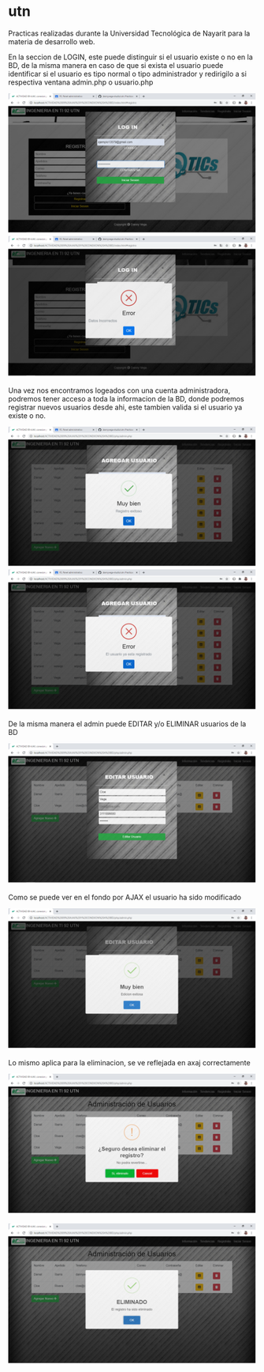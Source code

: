 # utn
Practicas realizadas durante la Universidad Tecnológica de Nayarit para la materia de desarrollo web.

En la seccion de LOGIN, este puede distinguir si el usuario existe o no en la BD, de la misma manera en caso de que si exista el usuario puede identificar si el usuario es tipo normal o tipo administrador y redirigilo a si respectiva ventana admin.php o usuario.php

![](screenshot/login.png)
![](screenshot/login-no-existe-el-usuario.png)

Una vez nos encontramos logeados con una cuenta administradora, podremos tener acceso a toda la informacion de la BD, donde podremos registrar nuevos usuarios desde ahi, este tambien valida si el usuario ya existe o no.

![](screenshot/admin-agregar-ok.png)
![](screenshot/admin-agregar-ya-existe.png)

De la misma manera el admin puede EDITAR y/o ELIMINAR usuarios de la BD

![](screenshot/admin-editar.png)

Como se puede ver en el fondo por AJAX el usuario ha sido modificado

![](screenshot/admin-editar-2.png)

Lo mismo aplica para la eliminacion, se ve reflejada en axaj correctamente

![](screenshot/admin-eliminar.png)

![](screenshot/admin-eliminar-2.png)
